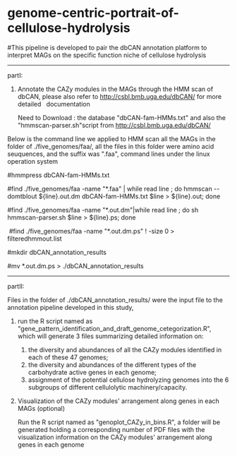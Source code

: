 # genome-centric-portrait-of-cellulose-hydrolysis
#This pipeline is developed to pair the dbCAN annotation platform to interpret MAGs on the specific function niche of cellulose hydrolysis


-------------------------------------------------------------------------------------------------------------------------------------


partI:

1. Annotate the CAZy modules in the MAGs through the HMM scan of dbCAN, please  also refer to http://csbl.bmb.uga.edu/dbCAN/ for more detailed    documentation
   
   Need to Download :  the database "dbCAN-fam-HMMs.txt" and also the "hmmscan-parser.sh"script from http://csbl.bmb.uga.edu/dbCAN/

  Below is the command line we applied to HMM scan all the MAGs in the folder of ./five_genomes/faa/, all the files in this folder were   amino acid seuquences, and the suffix  was ".faa", command lines under the linux operation system

  #hmmpress dbCAN-fam-HMMs.txt
  
  #find ./five_genomes/faa -name "*.faa" | while read line ; do hmmscan --domtblout ${line}.out.dm dbCAN-fam-HMMs.txt $line >          ${line}.out; done
  
  #find ./five_genomes/faa -name "*.out.dm"|while read line ; do sh hmmscan-parser.sh $line > ${line}.ps; done
  
  #find ./five_genomes/faa -name "*.out.dm.ps" ! -size 0 > filteredhmmout.list
  
  #mkdir dbCAN_annotation_results
  
  #mv *.out.dm.ps > ./dbCAN_annotation_results



-----------------------------------------------------------------------------------------------------------------------------------


partII:

Files in the folder of ./dbCAN_annotation_results/ were the input file to the annotation pipeline developed in this study,

1. run the R script named as "gene_pattern_identification_and_draft_genome_cetegorization.R", which will generate 3 files summarizing  detailed information on: 
    1) the diversity and abundances of all the CAZy modules identified in each of these 47 genomes;
    2) the diversity and abundances of the different types of the carbohydrate active genes in each genome;
    3) assignment of the potential cellulose hydrolyzing genomes into the 6 subgroups of different cellulolytic machinery/capacity. 

2. Visualization of the CAZy modules' arrangement along genes in each MAGs (optional)

    Run the R script named as "genoplot_CAZy_in_bins.R", a folder will be generated holding a corresponding number of PDF files with the     visualization information on the CAZy modules' arrangement along genes in each genome
